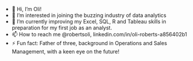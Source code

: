 - 👋 Hi, I’m Oli!
- 👀 I’m interested in joining the buzzing industry of data analytics
- 🌱 I’m currently improving my Excel, SQL, R and Tableau skills in preparation for my first job as an analyst. 
- 📫 How to reach me @robertsoli, linkedin.com/in/oli-roberts-a856402b1
- ⚡ Fun fact: Father of three, background in Operations and Sales Management, with a keen eye on the future! 
